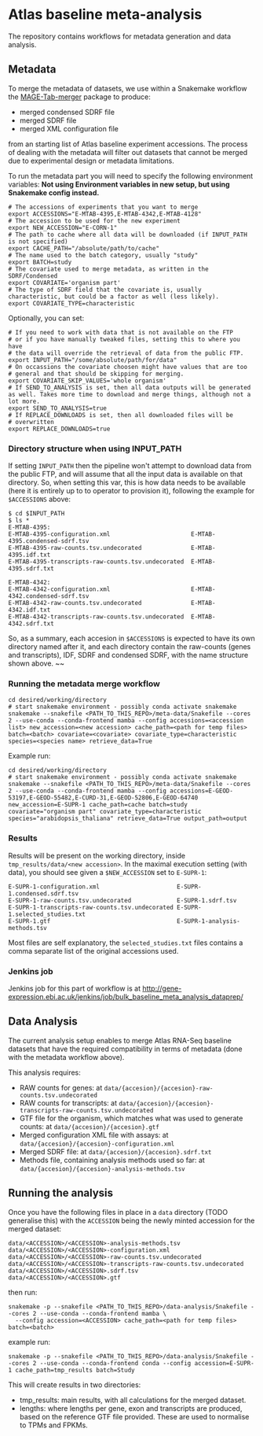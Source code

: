 # Atlas baseline meta-analysis
The repository contains workflows for metadata generation and data analysis.
## Metadata

To merge the metadata of datasets, we use within a Snakemake workflow the [MAGE-Tab-merger](https://pypi.org/project/MAGE-Tab-merger/) package to produce:

- merged condensed SDRF file
- merged SDRF file
- merged XML configuration file

from an starting list of Atlas baseline experiment accessions. The process of dealing with the metadata will filter out datasets that cannot be merged due to experimental design or metadata limitations.

To run the metadata part you will need to specify the following environment variables: **Not using Environment variables in new setup, but using Snakemake config instead.**

```
# The accessions of experiments that you want to merge
export ACCESSIONS="E-MTAB-4395,E-MTAB-4342,E-MTAB-4128"
# The accession to be used for the new experiment
export NEW_ACCESSION="E-CORN-1"
# The path to cache where all data will be downloaded (if INPUT_PATH is not specified)
export CACHE_PATH="/absolute/path/to/cache"
# The name used to the batch category, usually "study"
export BATCH=study
# The covariate used to merge metadata, as written in the SDRF/Condensed
export COVARIATE='organism part'
# The type of SDRF field that the covariate is, usually characteristic, but could be a factor as well (less likely).
export COVARIATE_TYPE=characteristic
```

Optionally, you can set:

```
# If you need to work with data that is not available on the FTP
# or if you have manually tweaked files, setting this to where you have
# the data will override the retrieval of data from the public FTP.
export INPUT_PATH="/some/absolute/path/for/data"
# On occassions the covariate choosen might have values that are too
# general and that should be skipping for merging.
export COVARIATE_SKIP_VALUES='whole organism'
# If SEND_TO_ANALYSIS is set, then all data outputs will be generated as well. Takes more time to download and merge things, although not a lot more.
export SEND_TO_ANALYSIS=true
# If REPLACE_DOWNLOADS is set, then all downloaded files will be
# overwritten
export REPLACE_DOWNLOADS=true
```

### Directory structure when using INPUT_PATH

If setting `INPUT_PATH` then the pipeline won't attempt to download data from the public FTP, and will assume that all the input data is available on that directory. So, when setting this var, this is how data needs to be available (here it is entirely up to to operator to provision it), following the example for `$ACCESSIONS` above:

```
$ cd $INPUT_PATH
$ ls *
E-MTAB-4395:
E-MTAB-4395-configuration.xml                       E-MTAB-4395.condensed-sdrf.tsv
E-MTAB-4395-raw-counts.tsv.undecorated              E-MTAB-4395.idf.txt
E-MTAB-4395-transcripts-raw-counts.tsv.undecorated  E-MTAB-4395.sdrf.txt

E-MTAB-4342:
E-MTAB-4342-configuration.xml                       E-MTAB-4342.condensed-sdrf.tsv
E-MTAB-4342-raw-counts.tsv.undecorated              E-MTAB-4342.idf.txt
E-MTAB-4342-transcripts-raw-counts.tsv.undecorated  E-MTAB-4342.sdrf.txt
```

So, as a summary, each accesion in `$ACCESSIONS` is expected to have its own directory named after it, and each directory contain the raw-counts (genes and transcripts), IDF, SDRF and condensed SDRF, with the name structure shown above.
~~
### Running the metadata merge workflow

```
cd desired/working/directory
# start snakemake environment - possibly conda activate snakemake
snakemake --snakefile <PATH_TO_THIS_REPO>/meta-data/Snakefile --cores 2 --use-conda --conda-frontend mamba --config accessions=<accession list> new_accession=<new accession> cache_path=<path for temp files> batch=<batch> covariate=<covariate> covariate_type=characteristic species=<species name> retrieve_data=True
```

Example run:

```
cd desired/working/directory
# start snakemake environment - possibly conda activate snakemake
snakemake --snakefile <PATH_TO_THIS_REPO>/meta-data/Snakefile --cores 2 --use-conda --conda-frontend mamba --config accessions=E-GEOD-53197,E-GEOD-55482,E-CURD-31,E-GEOD-52806,E-GEOD-64740 new_accession=E-SUPR-1 cache_path=cache batch=study covariate="organism part" covariate_type=characteristic species="arabidopsis_thaliana" retrieve_data=True output_path=output
```

### Results

Results will be present on the working directory, inside `tmp_results/data/<new accession>`. In the maximal execution setting (with data), you should see given a `$NEW_ACCESSION` set to `E-SUPR-1`:

```
E-SUPR-1-configuration.xml                      E-SUPR-1.condensed.sdrf.tsv
E-SUPR-1-raw-counts.tsv.undecorated             E-SUPR-1.sdrf.tsv
E-SUPR-1-transcripts-raw-counts.tsv.undecorated	E-SUPR-1.selected_studies.txt
E-SUPR-1.gtf                                    E-SUPR-1-analysis-methods.tsv
```

Most files are self explanatory, the `selected_studies.txt` files contains a comma separate list of the original accessions used.

### Jenkins job

Jenkins job for this part of workflow is at http://gene-expression.ebi.ac.uk/jenkins/job/bulk_baseline_meta_analysis_dataprep/ 


## Data Analysis

The current analysis setup enables to merge Atlas RNA-Seq baseline datasets that have the required compatibility in terms of metadata (done with the metadata workflow above).

This analysis requires:

- RAW counts for genes: at `data/{accesion}/{accesion}-raw-counts.tsv.undecorated`
- RAW counts for transcripts: at `data/{accesion}/{accesion}-transcripts-raw-counts.tsv.undecorated`
- GTF file for the organism, which matches what was used to generate counts: at `data/{accesion}/{accesion}.gtf`
- Merged configuration XML file with assays: at `data/{accesion}/{accesion}-configuration.xml`
- Merged SDRF file: at `data/{accesion}/{accesion}.sdrf.txt`
- Methods file, containing analysis methods used so far: at `data/{accesion}/{accesion}-analysis-methods.tsv`

## Running the analysis

Once you have the following files in place in a `data` directory (TODO generalise this) with the `ACCESSION` being the newly minted accession for the merged dataset:

```
data/<ACCESSION>/<ACCESSION>-analysis-methods.tsv
data/<ACCESSION>/<ACCESSION>-configuration.xml
data/<ACCESSION>/<ACCESSION>-raw-counts.tsv.undecorated
data/<ACCESSION>/<ACCESSION>-transcripts-raw-counts.tsv.undecorated
data/<ACCESSION>/<ACCESSION>.sdrf.tsv
data/<ACCESSION>/<ACCESSION>.gtf
```

then run:

```
snakemake -p --snakefile <PATH_TO_THIS_REPO>/data-analysis/Snakefile --cores 2 --use-conda --conda-frontend mamba \
  --config accession=<ACCESSION> cache_path=<path for temp files> batch=<batch>
```

example run:

```
snakemake -p --snakefile <PATH_TO_THIS_REPO>/data-analysis/Snakefile --cores 2 --use-conda --conda-frontend conda --config accession=E-SUPR-1 cache_path=tmp_results batch=Study
```

This will create results in two directories:

- tmp_results: main results, with all calculations for the merged dataset.
- lengths: where lengths per gene, exon and transcripts are produced, based on the reference GTF file provided. These are used to normalise to TPMs and FPKMs.
